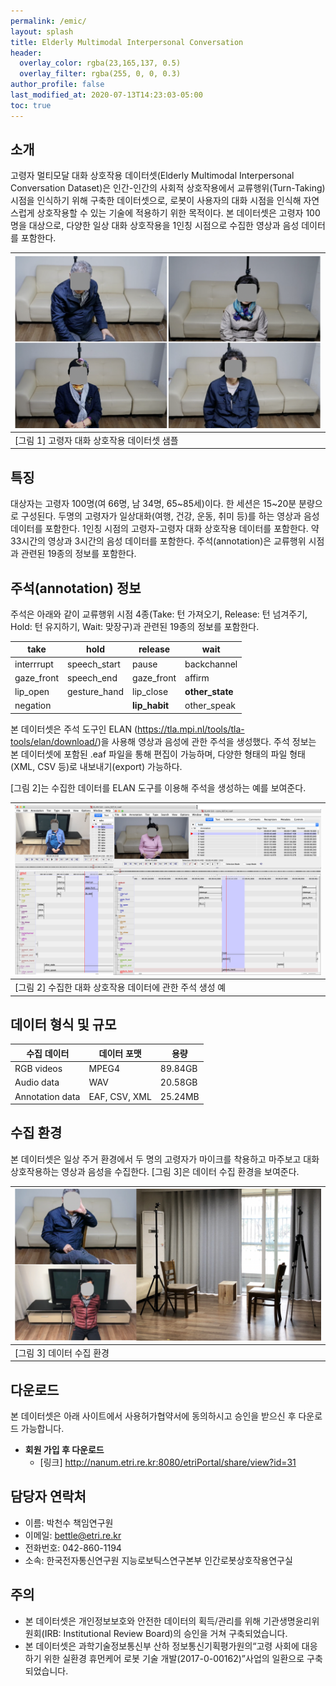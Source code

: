 ```yaml
---
permalink: /emic/
layout: splash
title: Elderly Multimodal Interpersonal Conversation
header:
  overlay_color: rgba(23,165,137, 0.5)
  overlay_filter: rgba(255, 0, 0, 0.3)
author_profile: false
last_modified_at: 2020-07-13T14:23:03-05:00
toc: true
---
```


## 소개

고령자 멀티모달 대화 상호작용 데이터셋(Elderly Multimodal Interpersonal Conversation Dataset)은 인간-인간의 사회적 상호작용에서 교류행위(Turn-Taking) 시점을 인식하기 위해 구축한 데이터셋으로, 로봇이 사용자의 대화 시점을 인식해 자연스럽게 상호작용할 수 있는 기술에 적용하기 위한 목적이다. 본 데이터셋은 고령자 100명을 대상으로, 다양한 일상 대화 상호작용을 1인칭 시점으로 수집한 영상과 음성 데이터를 포함한다.

| ![Fig 1_dataset](/assets/emic_dataset.png)  |
| ------------------------------------------- |
| [그림 1] 고령자 대화 상호작용 데이터셋 샘플 |

## 특징

대상자는 고령자 100명(여 66명, 남 34명, 65~85세)이다.
한 세션은 15~20분 분량으로 구성된다.
두명의 고령자가 일상대화(여행, 건강, 운동, 취미 등)를 하는 영상과 음성 데이터를 포함한다.
1인칭 시점의 고령자-고령자 대화 상호작용 데이터를 포함한다.
약 33시간의 영상과 3시간의 음성 데이터를 포함한다.
주석(annotation)은 교류행위 시점과 관련된 19종의 정보를 포함한다.

## 주석(annotation) 정보

주석은 아래와 같이 교류행위 시점 4종(Take: 턴 가져오기, Release: 턴 넘겨주기, Hold: 턴 유지하기, Wait: 맞장구)과 관련된 19종의 정보를 포함한다.

| **take**   | **hold**     | **release**   | wait            |
| ---------- | ------------ | ------------- | --------------- |
| interrrupt | speech_start | pause         | backchannel     |
| gaze_front | speech_end   | gaze_front    | affirm          |
| lip_open   | gesture_hand | lip_close     | **other_state** |
| negation   |              | **lip_habit** | other_speak     |

본 데이터셋은 주석 도구인 ELAN (https://tla.mpi.nl/tools/tla-tools/elan/download/)을 사용해 영상과 음성에 관한 주석을 생성했다.
주석 정보는 본 데이터셋에 포함된 .eaf 파일을 통해 편집이 가능하며, 다양한 형태의 파일 형태(XML, CSV 등)로 내보내기(export) 가능하다.

[그림 2]는 수집한 데이터를 ELAN 도구를 이용해 주석을 생성하는 예를 보여준다.

| ![Fig 2_annotation](/assets/emic_annotation.png)          |
| --------------------------------------------------------- |
| [그림 2] 수집한 대화 상호작용 데이터에  관한 주석 생성 예 |

## 데이터 형식 및 규모

| 수집 데이터     | 데이터 포맷   | 용량    |
| --------------- | ------------- | ------- |
| RGB videos      | MPEG4         | 89.84GB |
| Audio data      | WAV           | 20.58GB |
| Annotation data | EAF, CSV, XML | 25.24MB |

## 수집 환경

본 데이터셋은 일상 주거 환경에서 두 명의 고령자가 마이크를 착용하고 마주보고 대화 상호작용하는 영상과 음성을 수집한다. [그림 3]은 데이터 수집 환경을 보여준다.

| ![Fig 3_setup](/assets/emic_setup.png) |
| -------------------------------------- |
| [그림 3] 데이터 수집 환경              |

## 다운로드

본 데이터셋은 아래 사이트에서 사용허가협약서에 동의하시고 승인을 받으신 후 다운로드 가능합니다.

- **회원 가입 후 다운로드**
  - [링크] http://nanum.etri.re.kr:8080/etriPortal/share/view?id=31

## 담당자 연락처

- 이름: 박천수 책임연구원
- 이메일: bettle@etri.re.kr
- 전화번호: 042-860-1194
- 소속: 한국전자통신연구원 지능로보틱스연구본부 인간로봇상호작용연구실

## 주의

- 본 데이터셋은 개인정보보호와 안전한 데이터의 획득/관리를 위해 기관생명윤리위원회(IRB: Institutional Review Board)의 승인을 거쳐 구축되었습니다.
- 본 데이터셋은 과학기술정보통신부 산하 정보통신기획평가원의“고령 사회에 대응하기 위한 실환경 휴먼케어 로봇 기술 개발(2017-0-00162)”사업의 일환으로 구축되었습니다.